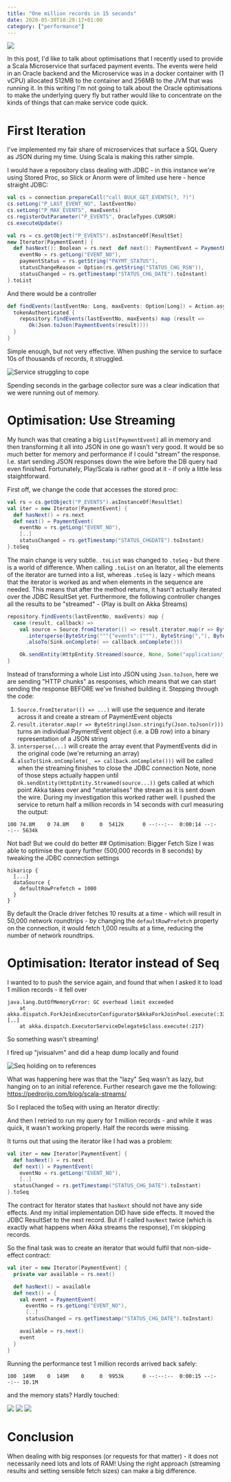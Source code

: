 ```yaml
---
title: "One million records in 15 seconds"
date: 2020-05-30T10:29:17+01:00
category: ["performance"]
---
```


![](/images/one_million_records_in_15s_title.jpg)

In this  post, I'd like to talk about optimisations that I recently used to provide a Scala Microservice that 
surfaced payment events. The events were held in an Oracle backend and the Microservice was in a docker 
container with (1 vCPU) allocated 512MB to the container and 256MB to the JVM that was running it. 
In this writing I'm not going to talk about the Oracle optimisations to make the underlying query fly but 
rather would like to concentrate on the kinds of things that can make service code quick.

# First Iteration

I've implemented my fair share of microservices that surface a SQL Query as JSON during my time. Using Scala is making 
this rather simple.

I would have a repository class dealing with JDBC - in this instance we're using Stored Proc, so Slick or 
Anorm were of limited use here - hence straight JDBC:

```scala
val cs = connection.prepareCall("call BULK_GET_EVENTS(?, ?)")
cs.setLong("P_LAST_EVENT_NO", lastEventNo)
cs.setLong("P_MAX_EVENTS", maxEvents)
cs.registerOutParameter("P_EVENTS", OracleTypes.CURSOR)
cs.executeUpdate()

val rs = cs.getObject("P_EVENTS").asInstanceOf[ResultSet]
new Iterator[PaymentEvent] {
  def hasNext(): Boolean = rs.next  def next(): PaymentEvent = PaymentEvent(
    eventNo = rs.getLong("EVENT_NO"),
    paymentStatus = rs.getString("PAYMT_STATUS"),
    statusChangeReason = Option(rs.getString("STATUS_CHG_RSN")),
    statusChanged = rs.getTimestamp("STATUS_CHG_DATE").toInstant)
}.toList
```

And there would be a controller

```scala
def findEvents(lastEventNo: Long, maxEvents: Option[Long]) = Action.async { implicit request =>
  tokenAuthenticated {
    repository.findEvents(lastEventNo, maxEvents) map (result => 
       Ok(Json.toJson(PaymentEvents(result))))
  }
}
```

Simple enough, but not very effective. When pushing the service to surface 10s of thousands of records, it struggled.

![Service struggling to cope](/images/one_million_records_in_15s_struggling.png)

Spending seconds in the garbage collector sure was a clear indication that we were running out of memory.

# Optimisation: Use Streaming

My hunch was that creating a big `List[PaymentEvent]` all in memory and then transforming it all into JSON 
in one go wasn't very good. It would be so much better for memory and performance if I could "stream" the 
response. I.e. start sending JSON responses down the wire before the DB query had even finished. Fortunately, 
Play/Scala is rather good at it - if only a little less staightforward.

First off, we change the code that accesses the stored proc:

```scala
val rs = cs.getObject("P_EVENTS").asInstanceOf[ResultSet]
val iter = new Iterator[PaymentEvent] {
  def hasNext() = rs.next
  def next() = PaymentEvent(
    eventNo = rs.getLong("EVENT_NO"),
    [..]
    statusChanged = rs.getTimestamp("STATUS_CHGDATE").toInstant)
}.toSeq 
```

The main change is very subtle. `.toList` was changed to `.toSeq` - but there is a world of difference. When calling 
`.toList` on an Iterator, all the elements of the iterator are turned into a list, whereas `.toSeq` is lazy - which 
means that the iterator is worked as and when elements in the sequence are needed. This means that after the method 
returns, it hasn't actually iterated over the JDBC ResultSet yet. Furthermore, the following controller changes all 
the results to be "streamed" - (Play is built on Akka Streams)

```scala
repository.findEvents(lastEventNo, maxEvents) map {
  case (result, callback) =>
    val source = Source.fromIterator(() => result.iterator.map(r => ByteString(Json.stringify(Json.toJson(r)))))
      .intersperse(ByteString("""{"events":["""), ByteString(","), ByteString("]}"))
      .alsoTo(Sink.onComplete( => callback.onComplete()))

    Ok.sendEntity(HttpEntity.Streamed(source, None, Some("application/json")))
}
```

Instead of transforming a whole List into JSON using `Json.toJson`, here we are sending "HTTP chunks" as responses, 
which means that we can start sending the response BEFORE we've finished building it. 
Stepping through the code: 

1. `Source.fromIterator(() => ...)` will use the sequence and iterate across it and create a stream of PaymentEvent objects 
1. `result.iterator.map(r => ByteString(Json.stringify(Json.toJson(r)))` turns an individual PaymentEvent object 
(i.e. a DB row) into a binary representation of a JSON string 
1. `intersperse(...)` will create the array event that PaymentEvents did in the original code (we're returning an array) 
1. `alsoTo(Sink.onComplete(_ => callback.onComplete()))` will be called when the streaming finishes to close the 
JDBC connection Note, none of those steps actually happen until `Ok.sendEntity(HttpEntity.Streamed(source...))` gets 
called at which point Akka takes over and "materialises" the stream as it is sent down the wire. 
During my investigation this worked rather well. I pushed the service to return half a million records in 14 
seconds with curl measuring the output:

```text
100 74.8M    0 74.8M    0     0  5412k      0 --:--:--  0:00:14 --:--:-- 5634k
```

Not bad! But we could do better ## Optimisation: Bigger Fetch Size I was able to optimise the query further 
(500,000 records in 8 seconds) by tweaking the JDBC connection settings

```hocon
hikaricp {
  [...]
  dataSource {
    defaultRowPrefetch = 1000
  }
}
```

By default the Oracle driver fetches 10 results at a time - which will result in 50,000 network roundtrips - by changing 
the `defaultRowPrefetch` property on the connection, it would fetch 1,000 results at a time, reducing the number of 
network roundtrips.

# Optimisation: Iterator instead of Seq

I wanted to to push the service again, and found that when I asked it to load 1 million records - it fell over

```text
java.lang.OutOfMemoryError: GC overhead limit exceeded
    at akka.dispatch.ForkJoinExecutorConfigurator$AkkaForkJoinPool.execute(:33)
[..]
    at akka.dispatch.ExecutorServiceDelegate$class.execute(:217)
```

So something wasn't streaming!

I fired up "jvisualvm" and did a heap dump locally and found

![Seq holding on to references](/images/one_million_records_in_15s_jvisualvm.png)

What was happening here was that the "lazy" Seq wasn't as lazy, but hanging on to an initial reference. Further 
research gave me the following: https://pedrorijo.com/blog/scala-streams/

So I replaced the toSeq with using an Iterator directly:

And then I retried to run my query for 1 million records - and while it was quick, it wasn't working properly. 
Half the records were missing.

It turns out that using the iterator like I had was a problem:

```scala
val iter = new Iterator[PaymentEvent] {
  def hasNext() = rs.next
  def next() = PaymentEvent(
    eventNo = rs.getLong("EVENT_NO"),
    [..]
  statusChanged = rs.getTimestamp("STATUS_CHG_DATE").toInstant)
}.toSeq
```

The contract for Iterator states that `hasNext` should not have any side effects. And my initial implementation 
DID have side effects. It moved the JDBC ResultSet to the next record. But if I called `hasNext` twice (which is 
exactly what happens when Akka streams the response), I'm skipping records.

So the final task was to create an iterator that would fulfil that non-side-effect contract:

```scala
val iter = new Iterator[PaymentEvent] {
  private var available = rs.next()

  def hasNext() = available 
  def next() = {
    val event = PaymentEvent(
      eventNo = rs.getLong("EVENT_NO"),
      [..]
      statusChanged = rs.getTimestamp("STATUS_CHG_DATE").toInstant)

    available = rs.next()
    event
  }
}
```

Running the performance test 1 million records arrived back safely:

```text
100  149M    0  149M    0     0  9953k      0 --:--:--  0:00:15 --:--:-- 10.1M
```

and the memory stats? Hardly touched:

![](/images/one_million_records_in_15s_stats_1.png)
![](/images/one_million_records_in_15s_stats_2.png)
![](/images/one_million_records_in_15s_stats_3.png)

# Conclusion

When dealing with big responses (or requests for that matter) - it does not necessarily need lots and lots of RAM! 
Using the right approach (streaming results and setting sensible fetch sizes) can make a big difference.
